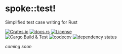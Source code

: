 # spoke::test!
Simplified test case writing for Rust

[![Crates.io](https://img.shields.io/crates/v/spoke.svg)](https://crates.io/crates/spoke)
[![docs.rs](https://img.shields.io/docsrs/spoke)](https://docs.rs/crates/spoke)
[![License](https://img.shields.io/crates/l/spoke.svg)](https://github.com/dgkimpton/spoke/blob/main/LICENSE)
<br>
[![Cargo Build & Test](https://github.com/dgkimpton/spoke/actions/workflows/ci.yml/badge.svg)](https://github.com/dgkimpton/spoke/actions/workflows/ci.yml)
[![codecov](https://codecov.io/github/dgkimpton/spoke/graph/badge.svg?token=GC8NVK5LSB)](https://codecov.io/github/dgkimpton/spoke)
[![dependency status](https://deps.rs/repo/github/dgkimpton/spoke/status.svg)](https://deps.rs/repo/github/dgkimpton/spoke)



_coming soon_

